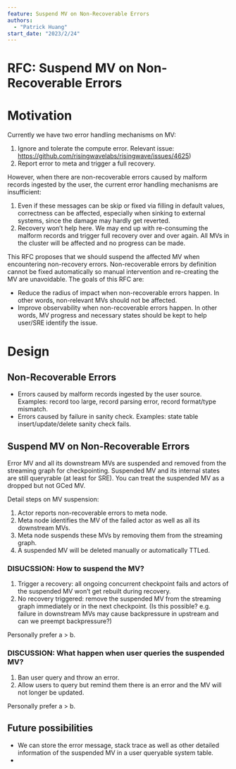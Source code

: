 ```yaml
---
feature: Suspend MV on Non-Recoverable Errors
authors:
  - "Patrick Huang"
start_date: "2023/2/24"
---
```

# RFC: Suspend MV on Non-Recoverable Errors

# Motivation

Currently we have two error handling mechanisms on MV:

1. Ignore and tolerate the compute error. Relevant issue: https://github.com/risingwavelabs/risingwave/issues/4625)
2. Report error to meta and trigger a full recovery.

However, when there are non-recoverable errors caused by malform records ingested by the user, the current error handling mechanisms are insufficient:

1. Even if these messages can be skip or fixed via filling in default values, correctness can be affected, especially when sinking to external systems, since the damage may hardly get reverted.
2. Recovery won’t help here. We may end up with re-consuming the malform records and trigger full recovery over and over again. All MVs in the cluster will be affected and no progress can be made.

This RFC proposes that we should suspend the affected MV when encountering non-recovery errors. Non-recoverable errors by definition cannot be fixed automatically so manual intervention and re-creating the MV are unavoidable. The goals of this RFC are:

- Reduce the radius of impact when non-recoverable errors happen. In other words, non-relevant MVs should not be affected.
- Improve observability when non-recoverable errors happen. In other words, MV progress and necessary states should be kept to help user/SRE identify the issue.

# Design

## Non-Recoverable Errors

- Errors caused by malform records ingested by the user source. Examples: record too large, record parsing error, record format/type mismatch.
- Errors caused by failure in sanity check. Examples: state table insert/update/delete sanity check fails.

## Suspend MV on Non-Recoverable Errors

Error MV and all its downstream MVs are suspended and removed from the streaming graph for checkpointing. Suspended MV and its internal states are still queryrable (at least for SRE). You can treat the suspended MV as a dropped but not GCed MV.

Detail steps on MV suspension:

1. Actor reports non-recoverable errors to meta node.
2. Meta node identifies the MV of the failed actor as well as all its downstream MVs.
3. Meta node suspends these MVs by removing them from the streaming graph.
4. A suspended MV will be deleted manually or automatically TTLed.
    
    

### DISUCSSION: How to suspend the MV?

1. Trigger a recovery: all ongoing concurrent checkpoint fails and actors of the suspended MV won’t get rebuilt during recovery.
2. No recovery triggered: remove the suspended MV from the streaming graph immediately or in the next checkpoint. (Is this possible? e.g. failure in downstream MVs may cause backpressure in upstream and can we preempt backpressure?) 

Personally prefer a > b.

### DISCUSSION: What happen when user queries the suspended MV?

1. Ban user query and throw an error.
2. Allow users to query but remind them there is an error and the MV will not longer be updated.

Personally prefer a > b. 

## Future possibilities

- We can store the error message, stack trace as well as other detailed information of the suspended MV in a user queryable system table.
-